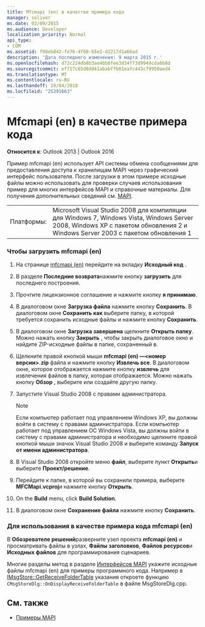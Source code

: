 ```yaml
---
title: Mfcmapi (en) в качестве примера кода
manager: soliver
ms.date: 03/09/2015
ms.audience: Developer
localization_priority: Normal
api_type:
- COM
ms.assetid: f98eb842-fe76-4f60-b5e2-d2217d1a66ad
description: 'Дата последнего изменения: 9 марта 2015 г.'
ms.openlocfilehash: d72c224db8b3ae4bb6fee3d34f73d9949cda6b8d
ms.sourcegitcommit: ef717c65d8dd41ababffb01eafc443c79950aed4
ms.translationtype: MT
ms.contentlocale: ru-RU
ms.lasthandoff: 10/04/2018
ms.locfileid: "25391663"
---
```

# <a name="mfcmapi-as-a-code-sample"></a>Mfcmapi (en) в качестве примера кода
 
**Относится к**: Outlook 2013 | Outlook 2016 
  
Пример mfcmapi (en) использует API системы обмена сообщениями для предоставления доступа к хранилищам MAPI через графический интерфейс пользователя. После загрузки в этом примере исходные файлы можно использовать для проверки случаев использования пример для многих интерфейсов MAPI и справочные материалы. Для получения дополнительных сведений см. [MAPI](mapi-interfaces.md).
  
|||
|:-----|:-----|
|Платформы:  <br/> |Microsoft Visual Studio 2008 для компиляции для Windows 7, Windows Vista, Windows Server 2008, Windows XP с пакетом обновления 2 и Windows Server 2003 с пакетом обновления 1  <br/> |
   
### <a name="to-download-mfcmapi"></a>Чтобы загрузить mfcmapi (en)
  
1. На странице [mfcmapi (en)](https://codeplex.com/MFCMAPI) перейдите на вкладку **Исходный код** . 
    
2. В разделе **Последние возврата**нажмите кнопку **загрузить** для последнего построения. 
    
3. Прочтите лицензионное соглашение и нажмите кнопку **я принимаю**.
    
4. В диалоговом окне **Загрузка файла** нажмите кнопку **Сохранить**. В диалоговом окне **Сохранить как** выберите папку, в которой требуется сохранить исходные файлы и нажмите кнопку **Сохранить**.
    
5. В диалоговом окне **Загрузка завершена** щелкните **Открыть папку**. Можно нажать кнопку **Закрыть** , чтобы закрыть диалоговое окно и найдите ZIP-исходные файлы в папке, сохраненный в. 
    
6. Щелкните правой кнопкой мыши **mfcmapi (en) —\<номер версии\>.zip** файла и нажмите кнопку **Извлечь все**. В диалоговом окне, которое отображается нажмите кнопку **извлечь** для извлечения файлов в папку, которая отображается. Можно нажать кнопку **Обзор** , выберите или создайте другую папку. 
    
7. Запустите Visual Studio 2008 с правами администратора.
    
   > [!NOTE]
   > Если компьютер работает под управлением Windows XP, вы должны войти в систему с правами администратора. Если компьютер работает под управлением ОС Windows Vista, вы должны войти в систему с правами администратора и необходимо щелкните правой кнопкой мыши значок Visual Studio 2008 и выберите команду **Запуск от имени администратора**. 
  
8. В Visual Studio 2008 откройте меню **файл**, выберите пункт **Открыть**и выберите **Проект/решение**.
    
9. Перейдите к папке, в которой вы сохранили примера, выберите **MFCMapi.vcproj**и нажмите кнопку **Открыть**.
    
10. On the **Build** menu, click **Build Solution**.
    
11. В диалоговом окне **Сохранение файла** нажмите кнопку **Сохранить**.
    
### <a name="to-use-mfcmapi-as-a-code-sample"></a>Для использования в качестве примера кода mfcmapi (en)
  
В **Обозревателе решений**разверните узел проекта **mfcmapi (en)** и просматривать файлы в узлах, **Файлы заголовков**, **Файлов ресурсов**и **Исходных файлов** для программирования сценариев. 
  
Многие разделы метод в разделе [Интерфейсов MAPI](mapi-interfaces.md) укажите исходные файлы mfcmapi (en) для примеры программного кода. Например в [IMsgStore::GetReceiveFolderTable](imsgstore-getreceivefoldertable.md) указания откроете функцию `CMsgStoreDlg::OnDisplayReceiveFolderTable` в файле MsgStoreDlg.cpp. 
  
## <a name="see-also"></a>См. также

- [Примеры MAPI](mapi-samples.md)

